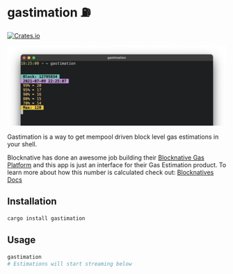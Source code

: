 # gastimation ⛽️

<a href="https://crates.io/crates/gastimation">
  <img alt="Crates.io" src="https://img.shields.io/crates/v/gastimation.svg">
</a>


![gastimation screenshot](photos/screenshot.png)

Gastimation is a way to get mempool driven block level gas estimations in your shell. 

Blocknative has done an awesome job building their [Blocknative Gas Platform](https://www.blocknative.com/gas-platform) and this app is just an interface for their Gas Estimation product. To learn more about how this number is calculated check out: [Blocknatives Docs](https://docs.blocknative.com/gas-platform)

## Installation

```bash
cargo install gastimation
```

## Usage

```bash
gastimation
# Estimations will start streaming below
```